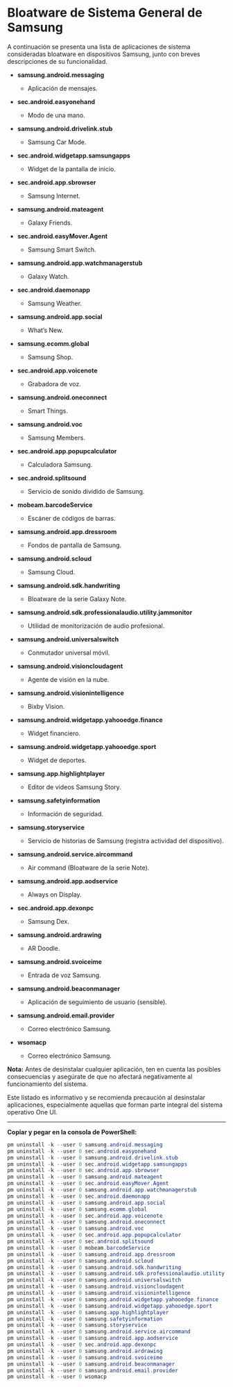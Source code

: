 # Bloatware de Sistema General de Samsung

A continuación se presenta una lista de aplicaciones de sistema consideradas bloatware en dispositivos Samsung, junto con breves descripciones de su funcionalidad.

- **samsung.android.messaging**
  - Aplicación de mensajes.

- **sec.android.easyonehand**
  - Modo de una mano.

- **samsung.android.drivelink.stub**
  - Samsung Car Mode.

- **sec.android.widgetapp.samsungapps**
  - Widget de la pantalla de inicio.

- **sec.android.app.sbrowser**
  - Samsung Internet.

- **samsung.android.mateagent**
  - Galaxy Friends.

- **sec.android.easyMover.Agent**
  - Samsung Smart Switch.

- **samsung.android.app.watchmanagerstub**
  - Galaxy Watch.

- **sec.android.daemonapp**
  - Samsung Weather.

- **samsung.android.app.social**
  - What’s New.

- **samsung.ecomm.global**
  - Samsung Shop.

- **sec.android.app.voicenote**
  - Grabadora de voz.

- **samsung.android.oneconnect**
  - Smart Things.

- **samsung.android.voc**
  - Samsung Members.

- **sec.android.app.popupcalculator**
  - Calculadora Samsung.

- **sec.android.splitsound**
  - Servicio de sonido dividido de Samsung.

- **mobeam.barcodeService**
  - Escáner de códigos de barras.

- **samsung.android.app.dressroom**
  - Fondos de pantalla de Samsung.

- **samsung.android.scloud**
  - Samsung Cloud.

- **samsung.android.sdk.handwriting**
  - Bloatware de la serie Galaxy Note.

- **samsung.android.sdk.professionalaudio.utility.jammonitor**
  - Utilidad de monitorización de audio profesional.

- **samsung.android.universalswitch**
  - Conmutador universal móvil.

- **samsung.android.visioncloudagent**
  - Agente de visión en la nube.

- **samsung.android.visionintelligence**
  - Bixby Vision.

- **samsung.android.widgetapp.yahooedge.finance**
  - Widget financiero.

- **samsung.android.widgetapp.yahooedge.sport**
  - Widget de deportes.

- **samsung.app.highlightplayer**
  - Editor de videos Samsung Story.

- **samsung.safetyinformation**
  - Información de seguridad.

- **samsung.storyservice**
  - Servicio de historias de Samsung (registra actividad del dispositivo).

- **samsung.android.service.aircommand**
  - Air command (Bloatware de la serie Note).

- **samsung.android.app.aodservice**
  - Always on Display.

- **sec.android.app.dexonpc**
  - Samsung Dex.

- **samsung.android.ardrawing**
  - AR Doodle.

- **samsung.android.svoiceime**
  - Entrada de voz Samsung.

- **samsung.android.beaconmanager**
  - Aplicación de seguimiento de usuario (sensible).

- **samsung.android.email.provider**
  - Correo electrónico Samsung.

- **wsomacp**
  - Correo electrónico Samsung.

**Nota:** Antes de desinstalar cualquier aplicación, ten en cuenta las posibles consecuencias y asegúrate de que no afectará negativamente al funcionamiento del sistema.

Este listado es informativo y se recomienda precaución al desinstalar aplicaciones, especialmente aquellas que forman parte integral del sistema operativo One UI.

---

**Copiar y pegar en la consola de PowerShell:**
```powershell
pm uninstall -k --user 0 samsung.android.messaging
pm uninstall -k --user 0 sec.android.easyonehand
pm uninstall -k --user 0 samsung.android.drivelink.stub
pm uninstall -k --user 0 sec.android.widgetapp.samsungapps
pm uninstall -k --user 0 sec.android.app.sbrowser
pm uninstall -k --user 0 samsung.android.mateagent
pm uninstall -k --user 0 sec.android.easyMover.Agent
pm uninstall -k --user 0 samsung.android.app.watchmanagerstub
pm uninstall -k --user 0 sec.android.daemonapp
pm uninstall -k --user 0 samsung.android.app.social
pm uninstall -k --user 0 samsung.ecomm.global
pm uninstall -k --user 0 sec.android.app.voicenote
pm uninstall -k --user 0 samsung.android.oneconnect
pm uninstall -k --user 0 samsung.android.voc
pm uninstall -k --user 0 sec.android.app.popupcalculator
pm uninstall -k --user 0 sec.android.splitsound
pm uninstall -k --user 0 mobeam.barcodeService
pm uninstall -k --user 0 samsung.android.app.dressroom
pm uninstall -k --user 0 samsung.android.scloud
pm uninstall -k --user 0 samsung.android.sdk.handwriting
pm uninstall -k --user 0 samsung.android.sdk.professionalaudio.utility.jammonitor
pm uninstall -k --user 0 samsung.android.universalswitch
pm uninstall -k --user 0 samsung.android.visioncloudagent
pm uninstall -k --user 0 samsung.android.visionintelligence
pm uninstall -k --user 0 samsung.android.widgetapp.yahooedge.finance
pm uninstall -k --user 0 samsung.android.widgetapp.yahooedge.sport
pm uninstall -k --user 0 samsung.app.highlightplayer
pm uninstall -k --user 0 samsung.safetyinformation
pm uninstall -k --user 0 samsung.storyservice
pm uninstall -k --user 0 samsung.android.service.aircommand
pm uninstall -k --user 0 samsung.android.app.aodservice
pm uninstall -k --user 0 sec.android.app.dexonpc
pm uninstall -k --user 0 samsung.android.ardrawing
pm uninstall -k --user 0 samsung.android.svoiceime
pm uninstall -k --user 0 samsung.android.beaconmanager
pm uninstall -k --user 0 samsung.android.email.provider
pm uninstall -k --user 0 wsomacp
```